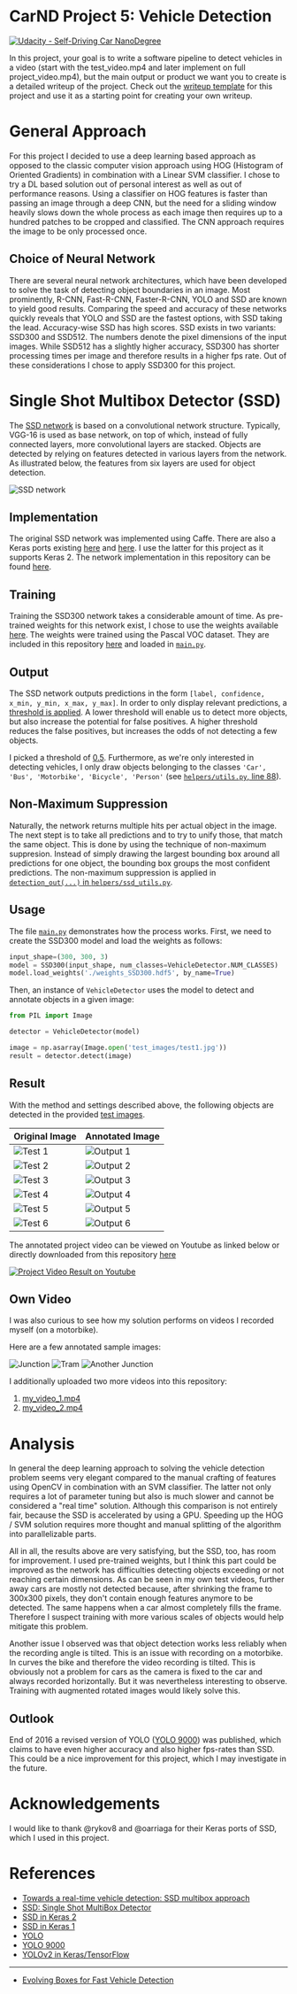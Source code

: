 # CarND Project 5: Vehicle Detection
[![Udacity - Self-Driving Car NanoDegree](https://s3.amazonaws.com/udacity-sdc/github/shield-carnd.svg)](http://www.udacity.com/drive)

In this project, your goal is to write a software pipeline to detect vehicles in a video (start with the test_video.mp4 and later implement on full project_video.mp4), but the main output or product we want you to create is a detailed writeup of the project.  Check out the [writeup template](https://github.com/udacity/CarND-Vehicle-Detection/blob/master/writeup_template.md) for this project and use it as a starting point for creating your own writeup.


# General Approach

For this project I decided to use a deep learning based approach as opposed to the classic computer vision approach using HOG (Histogram of Oriented Gradients) in combination with a Linear SVM classifier. I chose to try a DL based solution out of personal interest as well as out of performance reasons. Using a classifier on HOG features is faster than passing an image through a deep CNN, but the need for a sliding window heavily slows down the whole process as each image then requires up to a hundred patches to be cropped and classified. The CNN approach requires the image to be only processed once.

## Choice of Neural Network

There are several neural network architectures, which have been developed to solve the task of detecting object boundaries in an image. Most prominently, R-CNN, Fast-R-CNN, Faster-R-CNN, YOLO and SSD are known to yield good results. Comparing the speed and accuracy of these networks quickly reveals that YOLO and SSD are the fastest options, with SSD taking the lead. Accuracy-wise SSD has high scores. SSD exists in two variants: SSD300 and SSD512. The numbers denote the pixel dimensions of the input images. While SSD512 has a slightly higher accuracy, SSD300 has shorter processing times per image and therefore results in a higher fps rate. Out of these considerations I chose to apply SSD300 for this project.


# Single Shot Multibox Detector (SSD)

The [SSD network](https://arxiv.org/abs/1512.02325) is based on a convolutional network structure. Typically, VGG-16 is used as base network, on top of which, instead of fully connected layers, more convolutional layers are stacked. Objects are detected by relying on features detected in various layers from the network. As illustrated below, the features from six layers are used for object detection.

![SSD network](examples/SSD.png)

## Implementation

The original SSD network was implemented using Caffe. There are also a Keras ports existing [here](https://github.com/rykov8/ssd_keras) and [here](https://github.com/oarriaga/single_shot_multibox_detector). I use the latter for this project as it supports Keras 2. The network implementation in this repository can be found [here](helpers/ssd.py).

## Training

Training the SSD300 network takes a considerable amount of time. As pre-trained weights for this network exist, I chose to use the weights available [here](https://github.com/oarriaga/single_shot_multibox_detector/blob/master/trained_models/weights_SSD300.hdf5). The weights were trained using the Pascal VOC dataset. They are included in this repository [here](weights_SSD300.hdf5) and loaded in [`main.py`](main.py#L32).

## Output

The SSD network outputs predictions in the form `[label, confidence, x_min, y_min, x_max, y_max]`. In order to only display relevant predictions, a [threshold is applied](helpers/utils.py#L62). A lower threshold will enable us to detect more objects, but also increase the potential for false positives. A higher threshold reduces the false positives, but increases the odds of not detecting a few objects.

I picked a threshold of [0.5](helpers/utils.py#L40). Furthermore, as we're only interested in detecting vehicles, I only draw objects belonging to the classes `'Car', 'Bus', 'Motorbike', 'Bicycle', 'Person'` (see [`helpers/utils.py`, line 88](helpers/utils.py#L88)).

## Non-Maximum Suppression

Naturally, the network returns multiple hits per actual object in the image. The next stept is to take all predictions and to try to unify those, that match the same object. This is done by using the technique of non-maximum suppresion. Instead of simply drawing the largest bounding box around all predictions for one object, the bounding box groups the most confident predictions. The non-maximum suppression is applied in [`detection_out(...)` in `helpers/ssd_utils.py`](helpers/ssd_utils.py#L187).

## Usage

The file [`main.py`](main.py) demonstrates how the process works. First, we need to create the SSD300 model and load the weights as follows:

```python
input_shape=(300, 300, 3)
model = SSD300(input_shape, num_classes=VehicleDetector.NUM_CLASSES)
model.load_weights('./weights_SSD300.hdf5', by_name=True)
```

Then, an instance of `VehicleDetector` uses the model to detect and annotate objects in a given image:

```python
from PIL import Image

detector = VehicleDetector(model)

image = np.asarray(Image.open('test_images/test1.jpg'))
result = detector.detect(image)
```

## Result

With the method and settings described above, the following objects are detected in the provided [test images](test_images).


| Original Image | Annotated Image |
|----------------|-----------------|
| ![Test 1](test_images/test1.jpg) | ![Output 1](output_images/test1.jpg) |
| ![Test 2](test_images/test2.jpg) | ![Output 2](output_images/test2.jpg) |
| ![Test 3](test_images/test3.jpg) | ![Output 3](output_images/test3.jpg) |
| ![Test 4](test_images/test4.jpg) | ![Output 4](output_images/test4.jpg) |
| ![Test 5](test_images/test5.jpg) | ![Output 5](output_images/test5.jpg) |
| ![Test 6](test_images/test6.jpg) | ![Output 6](output_images/test6.jpg) |


The annotated project video can be viewed on Youtube as linked below or directly downloaded from this repository [here](output_videos/project_video.mp4)

[![Project Video Result on Youtube](http://img.youtube.com/vi/88UvIBJ19gU/0.jpg)](http://www.youtube.com/watch?v=88UvIBJ19gU)


## Own Video

I was also curious to see how my solution performs on videos I recorded myself (on a motorbike).

Here are a few annotated sample images:

![Junction](examples/loth.jpg)
![Tram](examples/bus.jpg)
![Another Junction](examples/bridge.jpg)


I additionally uploaded two more videos into this repository:

1. [my_video_1.mp4](output_videos/my_video_1.mp4)
1. [my_video_2.mp4](output_videos/my_video_2.mp4)


# Analysis

In general the deep learning approach to solving the vehicle detection problem seems very elegant compared to the manual crafting of features using OpenCV in combination with an SVM classifier. The latter not only requires a lot of parameter tuning but also is much slower and cannot be considered a "real time" solution. Although this comparison is not entirely fair, because the SSD is accelerated by using a GPU. Speeding up the HOG / SVM solution requires more thought and manual splitting of the algorithm into parallelizable parts.

All in all, the results above are very satisfying, but the SSD, too, has room for improvement. I used pre-trained weights, but I think this part could be improved as the network has difficulties detecting objects exceeding or not reaching certain dimensions. As can be seen in my own test videos, further away cars are mostly not detected because, after shrinking the frame to 300x300 pixels, they don't contain enough features anymore to be detected. The same happens when a car almost completely fills the frame. Therefore I suspect training with more various scales of objects would help mitigate this problem.

Another issue I observed was that object detection works less reliably when the recording angle is tilted. This is an issue with recording on a motorbike. In curves the bike and therefore the video recording is tilted. This is obviously not a problem for cars as the camera is fixed to the car and always recorded horizontally. But it was nevertheless interesting to observe. Training with augmented rotated images would likely solve this.

## Outlook

End of 2016 a revised version of YOLO ([YOLO 9000](https://arxiv.org/abs/1612.08242)) was published, which claims to have even higher accuracy and also higher fps-rates than SSD. This could be a nice improvement for this project, which I may investigate in the future.

# Acknowledgements

I would like to thank @rykov8 and @oarriaga for their Keras ports of SSD, which I used in this project.

# References

* [Towards a real-time vehicle detection: SSD multibox approach](https://chatbotslife.com/towards-a-real-time-vehicle-detection-ssd-multibox-approach-2519af2751c)
* [SSD: Single Shot MultiBox Detector](https://arxiv.org/abs/1512.02325)
* [SSD in Keras 2](https://github.com/oarriaga/single_shot_multibox_detector)
* [SSD in Keras 1](https://github.com/rykov8/ssd_keras)
* [YOLO](https://pjreddie.com/darknet/yolo/)
* [YOLO 9000](https://arxiv.org/abs/1612.08242)
* [YOLOv2 in Keras/TensorFlow](https://github.com/allanzelener/YAD2K)
---
* [Evolving Boxes for Fast Vehicle Detection](https://arxiv.org/abs/1702.00254)
